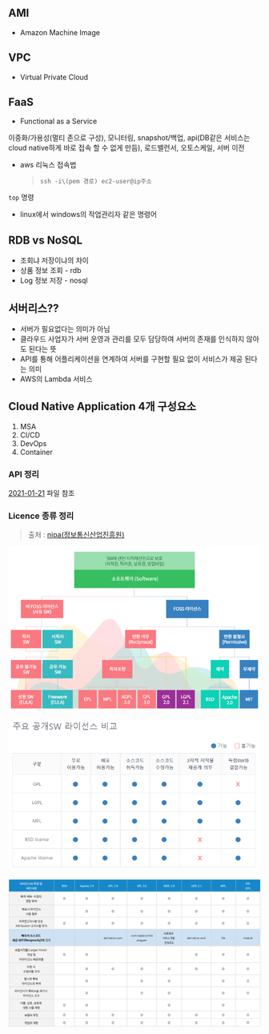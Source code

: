 ## AMI

- Amazon Machine Image

## VPC

- Virtual Private Cloud

## FaaS

- Functional as a Service

이중화/가용성(멀티 존으로 구성), 모니터링, snapshot/백업, api(DB같은 서비스는 cloud native하게 바로 접속 할 수 없게 만듬), 로드밸런서, 오토스케일, 서버 이전

- aws 리눅스 접속법 

  > `ssh -i\(pem 경로) ec2-user@ip주소`

`top` 명령

- linux에서 windows의 작업관리자 같은 명령어

## RDB vs NoSQL

- 조회냐 저장이냐의 차이
- 상품 정보 조회 - rdb
- Log 정보 저장 - nosql

## 서버리스??

- 서버가 필요없다는 의미가 아님
- 클라우드 사업자가 서버 운영과 관리를 모두 담당하여 서버의 존재를 인식하지 않아도 된다는 뜻
- API를 통해 어플리케이션을 연계하여 서버를 구현할 필요 없이 서비스가 제공 된다는 의미
- AWS의 Lambda 서비스

## Cloud Native Application 4개 구성요소

1. MSA
2. CI/CD
3. DevOps
4. Container



### API 정리

[2021-01-21](2021-01-21.md) 파일 참조

### Licence 종류 정리

> 출처 : [nipa(정보통신산업진흥원)](https://www.oss.kr/oss_license)

![image-20210202164042178](img.assets/image-20210202164042178.png)

![image-20210202164059779](img.assets/image-20210202164059779.png)

![image-20210202164302683](img.assets/image-20210202164302683.png)